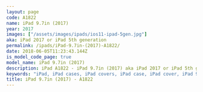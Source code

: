 ```yaml
---
layout: page
code: A1822
name: iPad 9.7in (2017)
year: 2017
images: ["/assets/images/ipads/ios11-ipad-5gen.jpg"]
aka: iPad 2017 or iPad 5th generation
permalink: /ipads/iPad-9.7in-(2017)-A1822/
date: 2018-06-05T11:23:43.144Z
is_model_code_page: true
model_name: iPad 9.7in (2017)
description: iPad A1822 - iPad 9.7in (2017) aka iPad 2017 or iPad 5th generation. Best compatible iPad cases for A1822
keywords: "iPad, iPad cases, iPad covers, iPad case, iPad cover, iPad 9.7in (2017), iPad 9.7in (2017) case, A1822 case, A1822 cover, A1822, iPad 2017 or iPad 5th generation"
title: iPad 9.7in (2017) - A1822
---
```

